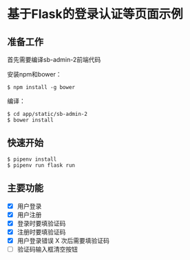 # 基于Flask的登录认证等页面示例

## 准备工作

首先需要编译sb-admin-2前端代码

安装npm和bower：

```
$ npm install -g bower
```

编译：

```
$ cd app/static/sb-admin-2
$ bower install
```

## 快速开始

```
$ pipenv install
$ pipenv run flask run
```

## 主要功能

- [X] 用户登录
- [X] 用户注册
- [X] 登录时要填验证码
- [X] 注册时要填验证码
- [X] 用户登录错误 X 次后需要填验证码
- [ ] 验证码输入框清空按钮
